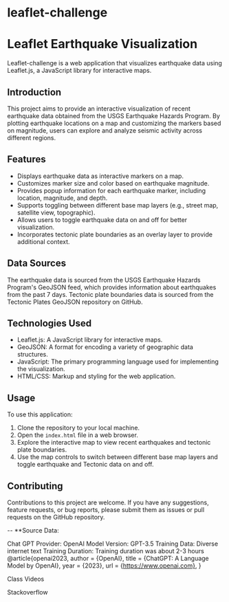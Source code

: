 # leaflet-challenge

# Leaflet Earthquake Visualization

Leaflet-challenge is a web application that visualizes earthquake data using 
Leaflet.js, a JavaScript library for interactive maps.

## Introduction

This project aims to provide an interactive visualization of recent earthquake 
data obtained from the USGS Earthquake Hazards Program. By plotting earthquake 
locations on a map and customizing the markers based on magnitude, users can 
explore and analyze seismic activity across different regions.

## Features

- Displays earthquake data as interactive markers on a map.
- Customizes marker size and color based on earthquake magnitude.
- Provides popup information for each earthquake marker, including location, magnitude, and depth.
- Supports toggling between different base map layers (e.g., street map, satellite view, topographic).
- Allows users to toggle earthquake data on and off for better visualization.
- Incorporates tectonic plate boundaries as an overlay layer to provide additional context.

## Data Sources

The earthquake data is sourced from the USGS Earthquake Hazards Program's GeoJSON feed, 
which provides information about earthquakes from the past 7 days. 
Tectonic plate boundaries data is sourced from the Tectonic Plates GeoJSON repository on GitHub.

## Technologies Used

- Leaflet.js: A JavaScript library for interactive maps.
- GeoJSON: A format for encoding a variety of geographic data structures.
- JavaScript: The primary programming language used for implementing the visualization.
- HTML/CSS: Markup and styling for the web application.

## Usage

To use this application:

1. Clone the repository to your local machine.
2. Open the `index.html` file in a web browser.
3. Explore the interactive map to view recent earthquakes and tectonic plate 
boundaries.
4. Use the map controls to switch between different base map layers and toggle 
earthquake and Tectonic data on and off.

## Contributing

Contributions to this project are welcome. If you have any suggestions, feature 
requests, or bug reports, please submit them as issues or pull requests on the 
GitHub repository.

--
**Source Data: 

Chat GPT Provider: OpenAI Model Version: GPT-3.5 Training Data: Diverse internet text Training Duration: Training duration was about 2-3 hours @article{openai2023, author = {OpenAI}, title = {ChatGPT: A Language Model by OpenAI}, year = {2023}, url = {https://www.openai.com}, }

Class Videos

Stackoverflow
